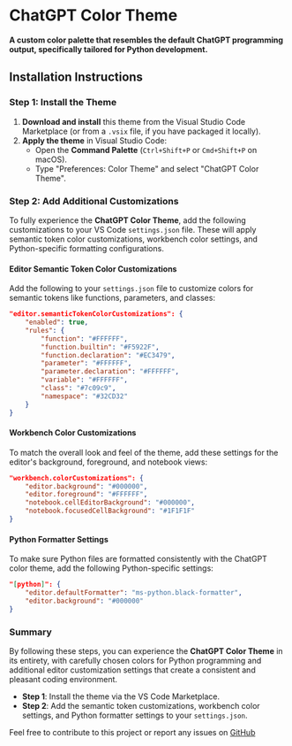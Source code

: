 # ChatGPT Color Theme

**A custom color palette that resembles the default ChatGPT programming output, specifically tailored for Python development.**

## Installation Instructions

### Step 1: Install the Theme

1. **Download and install** this theme from the Visual Studio Code Marketplace (or from a `.vsix` file, if you have packaged it locally).
2. **Apply the theme** in Visual Studio Code:
   - Open the **Command Palette** (`Ctrl+Shift+P` or `Cmd+Shift+P` on macOS).
   - Type "Preferences: Color Theme" and select "ChatGPT Color Theme".

### Step 2: Add Additional Customizations

To fully experience the **ChatGPT Color Theme**, add the following customizations to your VS Code `settings.json` file. These will apply semantic token color customizations, workbench color settings, and Python-specific formatting configurations.

#### Editor Semantic Token Color Customizations

Add the following to your `settings.json` file to customize colors for semantic tokens like functions, parameters, and classes:

```json
"editor.semanticTokenColorCustomizations": {
    "enabled": true,
    "rules": {
        "function": "#FFFFFF",
        "function.builtin": "#F5922F",
        "function.declaration": "#EC3479",
        "parameter": "#FFFFFF",
        "parameter.declaration": "#FFFFFF",
        "variable": "#FFFFFF",
        "class": "#7c09c9",
        "namespace": "#32CD32"
    }
}
```

#### Workbench Color Customizations

To match the overall look and feel of the theme, add these settings for the editor's background, foreground, and notebook views:

```json
"workbench.colorCustomizations": {
    "editor.background": "#000000",
    "editor.foreground": "#FFFFFF",
    "notebook.cellEditorBackground": "#000000",
    "notebook.focusedCellBackground": "#1F1F1F"
}
```

#### Python Formatter Settings

To make sure Python files are formatted consistently with the ChatGPT color theme, add the following Python-specific settings:

```json
"[python]": {
    "editor.defaultFormatter": "ms-python.black-formatter",
    "editor.background": "#000000"
}
```

### Summary

By following these steps, you can experience the **ChatGPT Color Theme** in its entirety, with carefully chosen colors for Python programming and additional editor customization settings that create a consistent and pleasant coding environment.

- **Step 1**: Install the theme via the VS Code Marketplace.
- **Step 2**: Add the semantic token customizations, workbench color settings, and Python formatter settings to your `settings.json`.

Feel free to contribute to this project or report any issues on [GitHub](https://github.com/matt-chinchilla)
